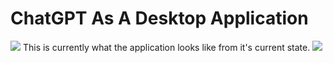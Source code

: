 # ChatGPT As A Desktop Application
<img src="ChatGPT Logo.png">
This is currently what the application looks like from it's current state.
<img src="ChatGPT Desktop Application Main Image.png">
